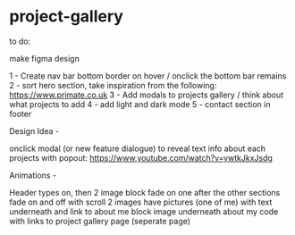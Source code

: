 # project-gallery

to do:

make figma design

1 - Create nav bar bottom border on hover / onclick the bottom bar remains
2 - sort hero section, take inspiration from the following:
https://www.primate.co.uk
3 - Add modals to projects gallery / think about what projects to add
4 - add light and dark mode
5 - contact section in footer


Design Idea - 

onclick modal (or new feature dialogue) to reveal text info about each projects with popout:
https://www.youtube.com/watch?v=ywtkJkxJsdg

Animations - 


<!-- Hero -->
Header types on, then 2 image block fade on one after the other
sections fade on and off with scroll
2 images have pictures (one of me) with text underneath and link to about me
block image underneath about my code with links to project gallery page (seperate page)

